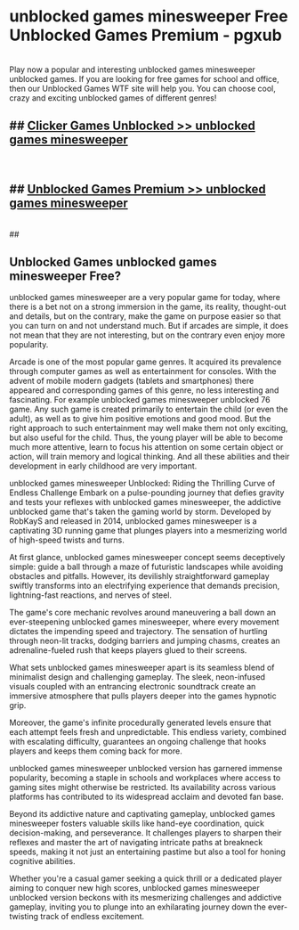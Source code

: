# unblocked games minesweeper  Free Unblocked Games Premium - pgxub <br>
<br>
Play now a popular and interesting unblocked games minesweeper unblocked games. If you are looking for free games for school and office, then our Unblocked Games WTF site will help you. You can choose cool, crazy and exciting unblocked games of different genres!


## ##  [Clicker Games Unblocked >> unblocked games minesweeper](http://freeplayer.one?title=unblocked_games_minesweeper&ref=UGames)
  <br>

##  ## [Unblocked Games Premium >> unblocked games minesweeper](http://freeplayer.one?title=unblocked_games_minesweeper&ref=UGames)
  <br>
  ##



## Unblocked Games unblocked games minesweeper Free?

unblocked games minesweeper are a very popular game for today, where there is a bet not on a strong immersion in the game, its reality, thought-out and details, but on the contrary, make the game on purpose easier so that you can turn on and not understand much. But if arcades are simple, it does not mean that they are not interesting, but on the contrary even enjoy more popularity.

Arcade is one of the most popular game genres. It acquired its prevalence through computer games as well as entertainment for consoles. With the advent of mobile modern gadgets (tablets and smartphones) there appeared and corresponding games of this genre, no less interesting and fascinating. For example unblocked games minesweeper unblocked 76 game. Any such game is created primarily to entertain the child (or even the adult), as well as to give him positive emotions and good mood. But the right approach to such entertainment may well make them not only exciting, but also useful for the child. Thus, the young player will be able to become much more attentive, learn to focus his attention on some certain object or action, will train memory and logical thinking. And all these abilities and their development in early childhood are very important.

unblocked games minesweeper Unblocked: Riding the Thrilling Curve of Endless Challenge
Embark on a pulse-pounding journey that defies gravity and tests your reflexes with unblocked games minesweeper, the addictive unblocked game that's taken the gaming world by storm. Developed by RobKayS and released in 2014, unblocked games minesweeper is a captivating 3D running game that plunges players into a mesmerizing world of high-speed twists and turns.

At first glance, unblocked games minesweeper concept seems deceptively simple: guide a ball through a maze of futuristic landscapes while avoiding obstacles and pitfalls. However, its devilishly straightforward gameplay swiftly transforms into an electrifying experience that demands precision, lightning-fast reactions, and nerves of steel.

The game's core mechanic revolves around maneuvering a ball down an ever-steepening unblocked games minesweeper, where every movement dictates the impending speed and trajectory. The sensation of hurtling through neon-lit tracks, dodging barriers and jumping chasms, creates an adrenaline-fueled rush that keeps players glued to their screens.

What sets unblocked games minesweeper apart is its seamless blend of minimalist design and challenging gameplay. The sleek, neon-infused visuals coupled with an entrancing electronic soundtrack create an immersive atmosphere that pulls players deeper into the games hypnotic grip.

Moreover, the game's infinite procedurally generated levels ensure that each attempt feels fresh and unpredictable. This endless variety, combined with escalating difficulty, guarantees an ongoing challenge that hooks players and keeps them coming back for more.

unblocked games minesweeper unblocked version has garnered immense popularity, becoming a staple in schools and workplaces where access to gaming sites might otherwise be restricted. Its availability across various platforms has contributed to its widespread acclaim and devoted fan base.

Beyond its addictive nature and captivating gameplay, unblocked games minesweeper fosters valuable skills like hand-eye coordination, quick decision-making, and perseverance. It challenges players to sharpen their reflexes and master the art of navigating intricate paths at breakneck speeds, making it not just an entertaining pastime but also a tool for honing cognitive abilities.

Whether you're a casual gamer seeking a quick thrill or a dedicated player aiming to conquer new high scores, unblocked games minesweeper unblocked version beckons with its mesmerizing challenges and addictive gameplay, inviting you to plunge into an exhilarating journey down the ever-twisting track of endless excitement.